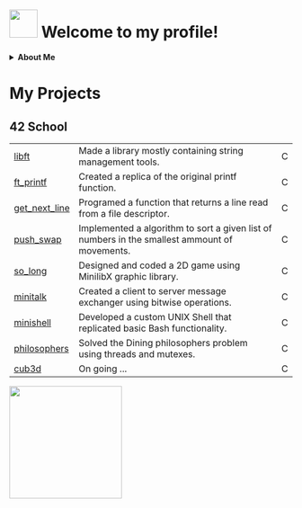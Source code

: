 <img src="" >
<p align="center">
  <h1>
    <img src="https://media2.giphy.com/media/v1.Y2lkPTc5MGI3NjExdzBxM2dhd3IydjJkcTlqNzRmcXpiNjlmYW9sbzF2MGczMHIwY21payZlcD12MV9pbnRlcm5hbF9naWZfYnlfaWQmY3Q9cw/108JHWB1hruZnq/giphy.gif" width="50">
    Welcome to my profile!
  </h1>
</p>
<details>
  <summary><strong>About Me</strong></summary>

  <table width="100%">
  <tr>
  <p width=50%>
    Hi! I'm Diogo, a Software Developer, I started learning Web Development by myself, and currently I'm a student at 42 Lisboa.
    I enjoy working on interesting projects, writing clean code and working as a team. 
    In my free time I like watching Anime, Gaming, Working out and spending time with friends.
  </p>
  </tr>
  <tr width="50%">
    <img src="https://media1.giphy.com/media/v1.Y2lkPTc5MGI3NjExMnp2dzEwM2Fzemx2ZHdhZGRjMHAybWw1M2xiejR2YTBwZDZqbHJvNyZlcD12MV9pbnRlcm5hbF9naWZfYnlfaWQmY3Q9cw/RIYlDuzPKzRNiNkgHm/giphy.gif" width="400">
  </tr>
  </table>
</details>

<p align="center">
  <h1>My Projects</h1>
  <h2>42 School</h2>
  <table width="100%">
    <tr>
      <td><a href="https://github.com/DKingues/libft">libft</a></td>
      <td>Made a library mostly containing string management tools.</td>
      <td>C</td>
    </tr>
    <tr>
      <td><a href="https://github.com/DKingues/ft_printf">ft_printf</a></td>
      <td>Created a replica of the original printf function.</td>
      <td>C</td>
    </tr>
    <tr>
      <td><a href="https://github.com/DKingues/get_next_line">get_next_line</a></td>
      <td>Programed a function that returns a line read from a file descriptor.</td>
      <td>C</td>  
    </tr>
    <tr>
      <td><a href="https://github.com/DKingues/push_swap">push_swap</a></td>
      <td>Implemented a algorithm to sort a given list of numbers in the smallest ammount of movements.</td>
      <td>C</td>
    </tr>
    <tr>
      <td><a href="https://github.com/DKingues/so_long">so_long</a></td>
      <td>Designed and coded a 2D game using MinilibX graphic library.</td>
      <td>C</td>
    </tr>
    <tr>
      <td><a href="https://github.com/DKingues/minitalk">minitalk</a></td>
      <td>Created a client to server message exchanger using bitwise operations.</td>
      <td>C</td>
    </tr>
    <tr>
      <td><a href="https://github.com/DKingues/minishell">minishell</a></td>
      <td>Developed a custom UNIX Shell that replicated basic Bash functionality.</td>
      <td>C</td>
    </tr>
    <tr>
      <td><a href="https://github.com/DKingues/philosophers">philosophers</a></td>
      <td>Solved the Dining philosophers problem using threads and mutexes.</td>
      <td>C</td>
    </tr>
    <tr>
      <td><a href="https://github.com/DKingues/cub3d">cub3d</a></td>
      <td>On going ...</td>
      <td>C</td>
    </tr>
  </table>
  <img position="center" src="https://media2.giphy.com/media/v1.Y2lkPTc5MGI3NjExYXk4dmViemM1NnRmYWN2cmpsMXNvYjhzOXZkbmxhaDI3aWxibTEycCZlcD12MV9pbnRlcm5hbF9naWZfYnlfaWQmY3Q9cw/oDyfeGSOTrckp80kJS/giphy.gif" width="200">
</p>
